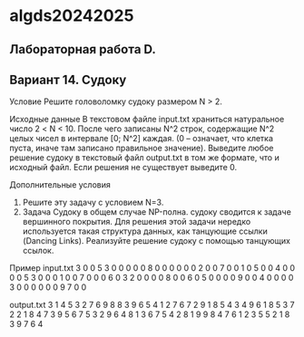 
# algds20242025
## Лабораторная работа D.
## Вариант 14. Судоку

Условие
Решите головоломку судоку размером N > 2.

Исходные данные
В текстовом файле input.txt храниться натуральное число 2 < N < 10. После чего
записаны N^2 строк, содержащие N^2 целых чисел в интервале [0; N^2] каждая. (0 –
означает, что клетка пуста, иначе там записано правильное значение). Выведите любое
решение судоку в текстовый файл output.txt в том же формате, что и исходный файл. Если
решения не существует выведите 0.

Дополнительные условия
1. Решите эту задачу с условием N=3.
2. Задача Судоку в общем случае NP-полна. судоку сводится к задаче вершинного
покрытия. Для решения этой задачи нередко используется такая структура данных,
как танцующие ссылки (Dancing Links). Реализуйте решение судоку с помощью
танцующих ссылок.

Пример
input.txt
3
0 0 5 3 0 0 0 0 0
8 0 0 0 0 0 0 2 0
0 7 0 0 1 0 5 0 0
4 0 0 0 0 5 3 0 0
0 1 0 0 7 0 0 0 6
0 3 2 0 0 0 0 8 0
0 6 0 5 0 0 0 0 9
0 0 4 0 0 0 0 3 0
0 0 0 0 0 9 7 0 0

output.txt
3
1 4 5 3 2 7 6 9 8
8 3 9 6 5 4 1 2 7
6 7 2 9 1 8 5 4 3
4 9 6 1 8 5 3 7 2
2 1 8 4 7 3 9 5 6
7 5 3 2 9 6 4 8 1
3 6 7 5 4 2 8 1 9
9 8 4 7 6 1 2 3 5
5 2 1 8 3 9 7 6 4
